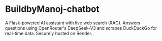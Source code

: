 # BuildbyManoj-chatbot
A Flask-powered AI assistant with live web search (RAG). Answers questions using OpenRouter's DeepSeek-V3 and scrapes DuckDuckGo for real-time data. Securely hosted on Render.
